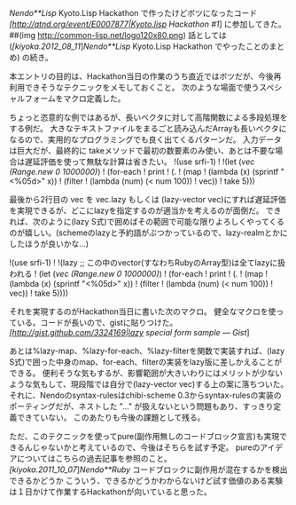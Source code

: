 *Nendo**Lisp* Kyoto.Lisp Hackathon で作ったけどボツになったコード
*[http://atnd.org/event/E0007877|Kyoto.lisp Hackathon #1*] に参加してきた。
 ##(img http://common-lisp.net/logo120x80.png)
話としては(*[kiyoka.2012_08_11*]*Nendo**Lisp* Kyoto.Lisp Hackathon でやったことのまとめ) の続き。

本エントリの目的は、Hackathon当日の作業のうち直近ではボツだが、今後再利用できそうなテクニックをメモしておくこと。
次のような場面で使うスペシャルフォームをマクロ定義した。

ちょっと恣意的な例ではあるが、長いベクタに対して高階関数による多段処理をする例だ。
大きなテキストファイルをまるごと読み込んだArrayも長いベクタになるので、実用的なプログラミングでも良く出てくるパターンだ。
入力データは巨大だが、最終的に takeメソッドで最初の数要素のみ使い、あとは不要な場合は遅延評価を使って無駄な計算は省きたい。
!(use srfi-1)
!
!(let (*vec (Range.new 0 1000000)*)
!  (for-each
!   print
!   (. 
!    (map
!     (lambda (x) (sprintf "<%05d>" x))
!     (filter
!      (lambda (num) (< num 100))
!      vec))
!    take 5)))

最後から2行目の vec を vec.lazy もしくは (lazy-vector vec)にすれば遅延評価を実現できるが、どこにlazyを指定するのが適当かを考えるのが面倒だ。
できれば、次のように(lazy S式)で囲めばその範囲で可能な限りよろしくやってくるのが嬉しい。(schemeのlazyと予約語がぶつかっているので、lazy-realmとかにしたほうが良いかな…)

!(use srfi-1)
!
!(lazy ;; この中のvector(すなわちRubyのArray型)は全てlazyに扱われる
! (let (*vec (Range.new 0 1000000)*)
!   (for-each
!    print
!    (. 
!     (map
!      (lambda (x) (sprintf "<%05d>" x))
!      (filter
!       (lambda (num) (< num 100))
!       vec))
!     take 5))))

それを実現するのがHackathon当日に書いた次のマクロ。
健全なマクロを使っている。コードが長いので、gistに貼りつけた。
 *[http://gist.github.com/3324169|lazy special form sample — Gist*]

あとは%lazy-map、%lazy-for-each、%lazy-filterを関数で実装すれば、(lazy S式)で囲った中身のmap、for-each、filterの実装をlazy版に差しかえることができる。
便利そうな気もするが、影響範囲が大きいわりにはメリットが少ないような気もして、現段階では自分で(lazy-vector vec)する上の案に落ちついた。
それに、Nendoのsyntax-rulesはchibi-scheme 0.3からsyntax-rulesの実装のポーティングだが、ネストした "..." が扱えないという問題もあり、すっきり定義できていない。
このあたりも今後の課題として残る。

ただ、このテクニックを使ってpure(副作用無しのコードブロック宣言)も実現できるんじゃないかと考えているので、今後はそちらを試す予定。
pureのアイデアについてはこちらの過去記事を参照のこと。
 *[kiyoka.2011_10_07*]*Nendo**Ruby* コードブロックに副作用が混在するかを検出できるかどうか
こういう、できるかどうかわからないけど試す価値のある実験は１日かけて作業するHackathonが向いていると思った。
